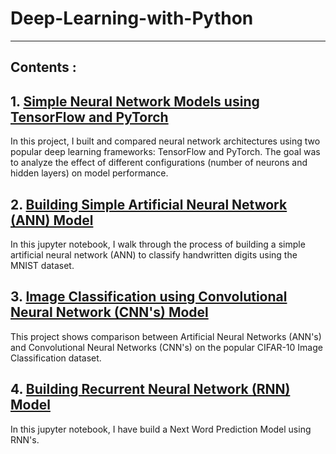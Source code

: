 # Deep-Learning-with-Python

---
## Contents :

## 1. [Simple Neural Network Models using TensorFlow and PyTorch](https://github.com/Ravjot03/Neural-Network-Model-using-TensorFlow-PyTorch)
In this project, I built and compared neural network architectures using two popular deep learning frameworks: TensorFlow and PyTorch. The goal was to analyze the effect of different configurations (number of neurons and hidden layers) on model performance.

## 2. [Building Simple Artificial Neural Network (ANN) Model](https://github.com/Ravjot03/MNIST-Classification-ANN)
In this jupyter notebook, I walk through the process of building a simple artificial neural network (ANN) to classify handwritten digits using the MNIST dataset.


## 3. [Image Classification using Convolutional Neural Network (CNN's) Model](https://github.com/Ravjot03/Image-Classification-using-CNN)
This project shows comparison between Artificial Neural Networks (ANN's) and Convolutional Neural Networks (CNN's) on the popular CIFAR-10 Image Classification dataset.

## 4. [Building Recurrent Neural Network (RNN) Model](https://github.com/Ravjot03/Next-Word-Prediction-using-RNN)
In this jupyter notebook, I have build a Next Word Prediction Model using RNN's.
